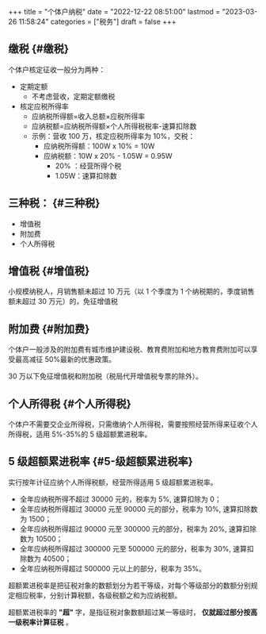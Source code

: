 +++
title = "个体户纳税"
date = "2022-12-22 08:51:00"
lastmod = "2023-03-26 11:58:24"
categories = ["税务"]
draft = false
+++

## 缴税 {#缴税}

个体户核定征收一般分为两种：

-   定期定额
    -   不考虑营收，定期定额缴税
-   核定应税所得率
    -   应纳税所得额=收入总额×应税所得率
    -   应纳税额=应纳税所得额×个人所得税税率-速算扣除数
    -   示例：营收 100 万，核定应税所得率为 10%，交税：
        -   应纳税所得额：100W x 10% = 10W
        -   应纳税额：10W x 20% - 1.05W = 0.95W
            -   20% ：经营所得个税
            -   1.05W：速算扣除数


## 三种税： {#三种税}

-   增值税
-   附加费
-   个人所得税


## 增值税 {#增值税}

小规模纳税人，月销售额未超过 10 万元（以 1 个季度为 1 个纳税期的，季度销售额未超过 30 万元）的，免征增值税


## 附加费 {#附加费}

个体户一般涉及的附加费有城市维护建设税、教育费附加和地方教育费附加可以享受最高减征 50%最新的优惠政策。

30 万以下免征增值税和附加税（税局代开增值税专票的除外）。


## 个人所得税 {#个人所得税}

个体户不需要交企业所得税，只需缴纳个人所得税，需要按照经营所得来征收个人所得税，适用 5%-35%的 5 级超额累进税率。


## 5 级超额累进税率 {#5-级超额累进税率}

实行按年计征应纳个人所得税额，经营所得适用 5 级超额累进税率。

-   全年应纳税所得不超过 30000 元的，税率为 5%, 速算扣除为 0；
-   全年应纳税所得超过 30000 元至 90000 元的部分，税率为 10%, 速算扣除数为 1500；
-   全年应纳税所得超过 90000 元至 300000 元的部分，税率为 20%, 速算扣除数为 10500；
-   全年应纳税所得超过 300000 元至 500000 元的部分，税率为 30%, 速算扣除数为 40500；
-   全年应纳税所得超过 500000 元以上的部分，税率为 35%。

超额累进税率是把征税对象的数额划分为若干等级，对每个等级部分的数额分别规定相应税率，分别计算税额，各级税额之和为应纳税额。

超额累进税率的 **"超"** 字，是指征税对象数额超过某一等级时， **仅就超过部分按高一级税率计算征税** 。